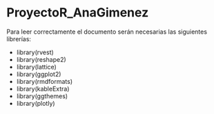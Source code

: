 # ProyectoR_AnaGimenez
Para leer correctamente el documento serán necesarias las siguientes librerías:
- library(rvest)
- library(reshape2)
- library(lattice) 
- library(ggplot2)
- library(rmdformats)
- library(kableExtra)
- library(ggthemes)
- library(plotly)
